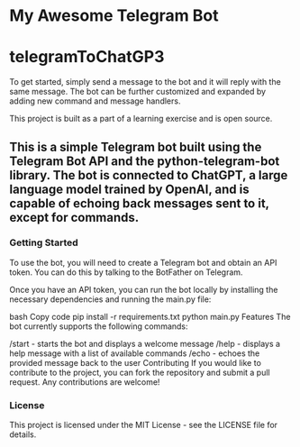 # My Awesome Telegram Bot
# telegramToChatGP3





To get started, simply send a message to the bot and it will reply with the same message. The bot can be further customized and expanded by adding new command and message handlers.

This project is built as a part of a learning exercise and is open source.





## This is a simple Telegram bot built using the Telegram Bot API and the python-telegram-bot library. The bot is connected to ChatGPT, a large language model trained by OpenAI, and is capable of echoing back messages sent to it, except for commands.
### Getting Started
To use the bot, you will need to create a Telegram bot and obtain an API token. You can do this by talking to the BotFather on Telegram.

Once you have an API token, you can run the bot locally by installing the necessary dependencies and running the main.py file:

bash
Copy code
pip install -r requirements.txt
python main.py
Features
The bot currently supports the following commands:

/start - starts the bot and displays a welcome message
/help - displays a help message with a list of available commands
/echo <message> - echoes the provided message back to the user
Contributing
If you would like to contribute to the project, you can fork the repository and submit a pull request. Any contributions are welcome!

### License
This project is licensed under the MIT License - see the LICENSE file for details.

